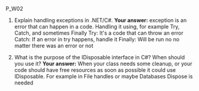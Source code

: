 ﻿P_W02
 
1. Explain handling exceptions in .NET/C#. 
**Your answer:**
exception is an error that can happen in a code.
Handling it using, for example Try, Catch, and sometimes Finally
Try: It's a code that can throw an error
Catch: If an error in try happens, handle it
Finally: Will be run no no matter there was an error or not

3. What is the purpose of the IDisposable interface in C#? When should you use it?
**Your answer:**
When your class needs some cleanup, or your code should have free resources as soon as possible it could use
IDisposable.
For example in File handles or maybe Databases Dispose is needed
